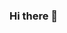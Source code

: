 ### Hi there 👋

<!--
**melissarr/melissarr** is a ✨ _special_ ✨ repository because its `README.md` (this file) appears on your GitHub profile.


- 🔭 I’m currently working on ...
- 🌱 I’m currently learning ...
- 👯 I’m looking to collaborate on ...
- 🤔 I’m looking for help with ...
- 💬 Ask me about ...
- 📫 How to reach me: ...
- 😄 Pronouns: ...
- ⚡ Fun fact: ...

![Test Area](https://images-na.ssl-images-amazon.com/images/I/61a2RGQ1uqL._AC_SX466_.jpg)


